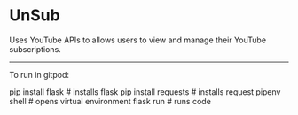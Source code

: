 # UnSub
Uses YouTube APIs to allows users to view and manage their YouTube subscriptions.

---------------------------------------------------------------------------------

To run in gitpod:

pip install flask           # installs flask
pip install requests        # installs request
pipenv shell                # opens virtual environment
flask run                   # runs code